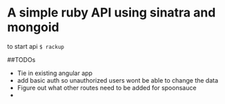 # A simple ruby API using sinatra and mongoid
to start api `$ rackup`

##TODOs
 - Tie in existing angular app
 - add basic auth so unauthorized users wont be able to change the data
 - Figure out what other routes need to be added for spoonsauce
 - 

